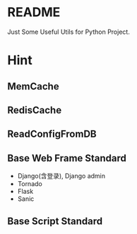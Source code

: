 
# README
Just Some Useful Utils for Python Project.


# Hint

## MemCache


## RedisCache


## ReadConfigFromDB


## Base Web Frame Standard
- Django(含登录), Django admin
- Tornado
- Flask
- Sanic


## Base Script Standard











